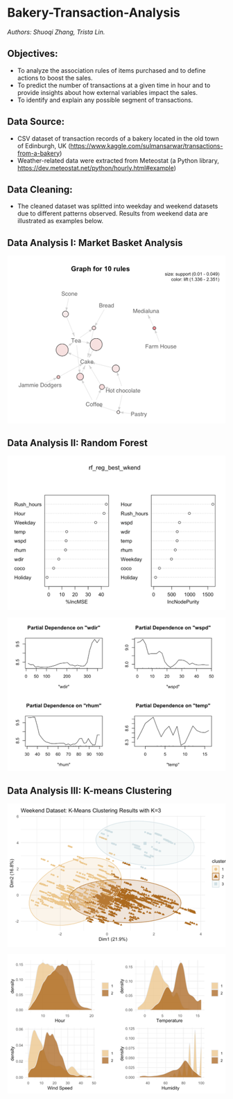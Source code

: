 # Bakery-Transaction-Analysis
*Authors: Shuoqi Zhang, Trista Lin.*

## Objectives: 
* To analyze the association rules of items purchased and to define actions to boost the sales.
* To predict the number of transactions at a given time in hour and to provide insights about how external variables impact the sales.
* To identify and explain any possible segment of transactions.

## Data Source:
* CSV dataset of transaction records of a bakery located in the old town of Edinburgh, UK (https://www.kaggle.com/sulmansarwar/transactions-from-a-bakery)
* Weather-related data were extracted from Meteostat (a Python library, https://dev.meteostat.net/python/hourly.html#example)

## Data Cleaning: 
* The cleaned dataset was splitted into weekday and weekend datasets due to different patterns observed. Results from weekend data are illustrated as examples below.

## Data Analysis I: Market Basket Analysis
![Which items are often purchased together?](/plots/MBA_weekend.png)


## Data Analysis II: Random Forest
![Which features predict the sales?](/plots/rf_imp_var_wkend.png)





![How do different features influence the sales?](/plots/rf_dependence_wkend.png)






## Data Analysis III: K-means Clustering
![What are the optimal number of clusters?](/plots/cluster_wkend.png)






![What are the characteristics of each cluster?](/plots/cluster_pattern_wkend.png)
